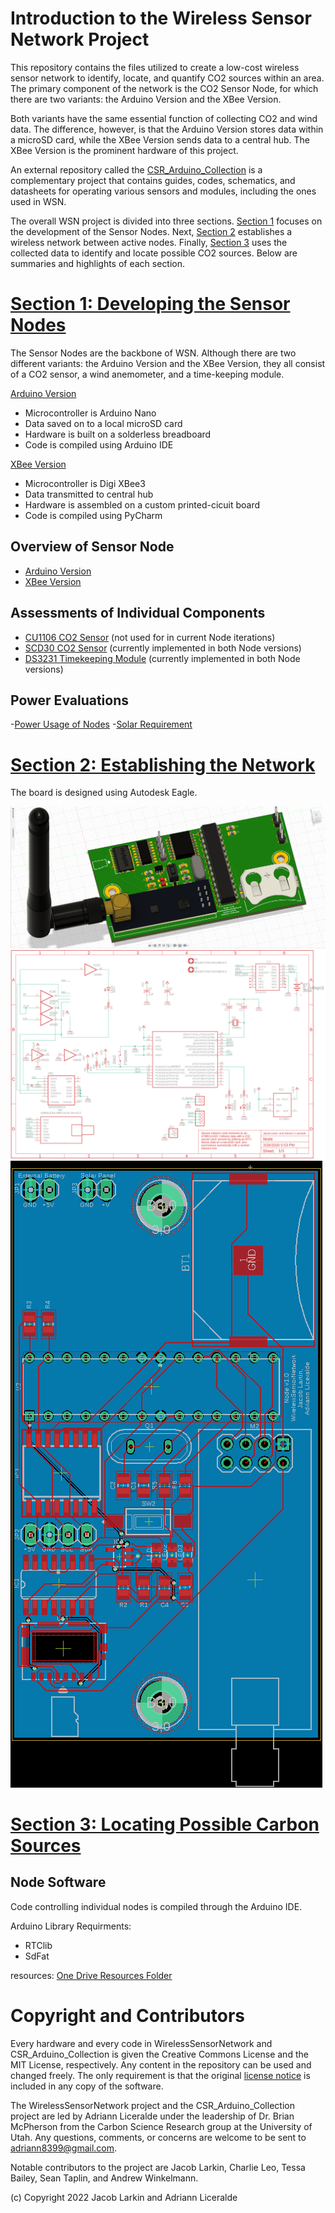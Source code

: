 # Introduction to the Wireless Sensor Network Project
This repository contains the files utilized to create a low-cost wireless sensor network to identify, locate, and quantify CO2 sources within an area. The primary component of the network is the CO2 Sensor Node, for which there are two variants: the Arduino Version and the XBee Version. 

Both variants have the same essential function of collecting CO2 and wind data. The difference, however, is that the Arduino Version stores data within a microSD card, while the XBee Version sends data to a central hub. The XBee Version is the prominent hardware of this project.

An external repository called the [CSR_Arduino_Collection](https://github.com/RiceAllDay22/CSR_Arduino_Collection) is a complementary project that contains guides, codes, schematics, and datasheets for operating various sensors and modules, including the ones used in WSN. 

The overall WSN project is divided into three sections. [Section 1](https://github.com/RiceAllDay22/WirelessSensorNetwork/tree/master/Section1-Prototyping) focuses on the development of the Sensor Nodes. Next, [Section 2](https://github.com/RiceAllDay22/WirelessSensorNetwork/tree/master/Section2-Networking) establishes a wireless network between active nodes. Finally, [Section 3](https://github.com/RiceAllDay22/WirelessSensorNetwork/tree/master/Section3-Detecting) uses the collected data to identify and locate possible CO2 sources. Below are summaries and highlights of each section. 

# [Section 1: Developing the Sensor Nodes](https://github.com/RiceAllDay22/WirelessSensorNetwork/tree/master/Section1-Prototyping)
The Sensor Nodes are the backbone of WSN. Although there are two different variants: the Arduino Version and the XBee Version, they all consist of a CO2 sensor, a wind anemometer, and a time-keeping module.

[Arduino Version](https://github.com/jkub6/WirelessSensorNetwork/tree/master/Section1-ArduinoVersion) 
- Microcontroller is Arduino Nano
- Data saved on to a local microSD card
- Hardware is built on a solderless breadboard
- Code is compiled using Arduino IDE <br>

[XBee Version](https://github.com/jkub6/WirelessSensorNetwork/tree/master/Section2-XBeeVersion)
- Microcontroller is Digi XBee3
- Data transmitted to central hub
- Hardware is assembled on a custom printed-cicuit board
- Code is compiled using PyCharm

## Overview of Sensor Node
- [Arduino Version](https://github.com/RiceAllDay22/WirelessSensorNetwork/tree/master/Section1-Prototyping/SensorNode-ArduinoVersion)
- [XBee Version](https://github.com/RiceAllDay22/WirelessSensorNetwork/tree/master/Section1-Prototyping/SensorNode-XBeeVersion)

## Assessments of Individual Components
- [CU1106 CO2 Sensor](https://github.com/RiceAllDay22/WirelessSensorNetwork/tree/master/Section1-Prototyping/Assessment-CU1106) (not used for in current Node iterations)
- [SCD30 CO2 Sensor](https://github.com/RiceAllDay22/WirelessSensorNetwork/tree/master/Section1-Prototyping/Assessment-SCD30) (currently implemented in both Node versions)
- [DS3231 Timekeeping Module](https://github.com/RiceAllDay22/WirelessSensorNetwork/tree/master/Section1-Prototyping/Assessment-DS3231) (currently implemented in both Node versions)

## Power Evaluations
-[Power Usage of Nodes](https://github.com/RiceAllDay22/WirelessSensorNetwork/tree/master/Section1-Prototyping/Evaluation-PowerUsage)
-[Solar Requirement](https://github.com/RiceAllDay22/WirelessSensorNetwork/tree/master/Section1-Prototyping/Evaluation-PowerUsage)

# [Section 2: Establishing the Network](https://github.com/RiceAllDay22/WirelessSensorNetwork/tree/master/Section2-Networking)

The board is designed using Autodesk Eagle.

![Node step](Collection/Node/Hardware/Node_step.png)  
![Node schematic](Collection/Node/Hardware/Node_sch.png)  
![Node board](Collection/Node/Hardware/Node_brd.png)  


# [Section 3: Locating Possible Carbon Sources](https://github.com/RiceAllDay22/WirelessSensorNetwork/tree/master/Section3-Detecting)
## Node Software
Code controlling individual nodes is compiled through the Arduino IDE.

Arduino Library Requirments:
 - RTClib
 - SdFat

resources:
[One Drive Resources Folder](https://uofutah-my.sharepoint.com/:f:/g/personal/u1010401_umail_utah_edu/Ekx1kX9h63tNoVFmzbePeowB8LEIOgGHBQhFq369KU12vQ?e=vul3PO)

# Copyright and Contributors
Every hardware and every code in WirelessSensorNetwork and CSR_Arduino_Collection is given the Creative Commons License and the MIT License, respectively. Any content in the repository can be used and changed freely. The only requirement is that the original [license notice](https://github.com/jkub6/WirelessSensorNetwork/blob/master/LICENSE.md) is included in any copy of the software. 

The WirelessSensorNetwork project and the CSR_Arduino_Collection project are led by Adriann Liceralde under the leadership of Dr. Brian McPherson from the Carbon Science Research group at the University of Utah. Any questions, comments, or concerns are welcome to be sent to adriann8399@gmail.com.

Notable contributors to the project are Jacob Larkin, Charlie Leo, Tessa Bailey, Sean Taplin, and Andrew Winkelmann.

(c) Copyright 2022 Jacob Larkin and Adriann Liceralde
